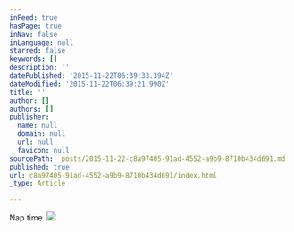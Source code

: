 ```yaml
---
inFeed: true
hasPage: true
inNav: false
inLanguage: null
starred: false
keywords: []
description: ''
datePublished: '2015-11-22T06:39:33.394Z'
dateModified: '2015-11-22T06:39:21.990Z'
title: ''
author: []
authors: []
publisher:
  name: null
  domain: null
  url: null
  favicon: null
sourcePath: _posts/2015-11-22-c8a97405-91ad-4552-a9b9-8710b434d691.md
published: true
url: c8a97405-91ad-4552-a9b9-8710b434d691/index.html
_type: Article

---
```

Nap time.
![](https://the-grid-user-content.s3-us-west-2.amazonaws.com/96b604d2-e307-4da2-b466-1232fbff4a6f.jpg)